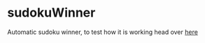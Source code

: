 # sudokuWinner

Automatic sudoku winner, to test how it is working head over [here](https://taras-danyliuk.github.io/sudokuWinner/)
